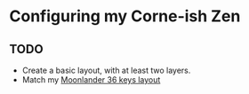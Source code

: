# Configuring my Corne-ish Zen

## TODO

 - Create a basic layout, with at least two layers.
 - Match my [Moonlander 36 keys layout](https://configure.zsa.io/moonlander/layouts/vJZnO/latest/0)
